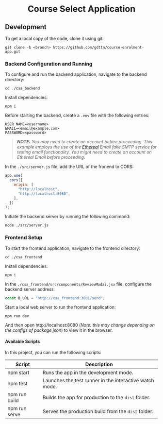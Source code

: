 <h1 align="center">
  Course Select Application
</h1>

## Development

To get a local copy of the code, clone it using git:

```
git clone -b <branch> https://github.com/gdttn/course-enrolment-app.git
```

### Backend Configuration and Running

To configure and run the backend application, navigate to the backend directory:

```
cd ./csa_backend
```

Install dependencies:

```
npm i
```

Before starting the backend, create a `.env` file with the following entries:

```
USER_NAME=<username>
EMAIL=<email@example.com>
PASSWORD=<password>
```

> **_NOTE:_** _You may need to create an account before proceeding. This example employs the use of the [Ethereal](https://ethereal.email/) Email fake SMTP service for testing email functionality. You might need to create an account on Ethereal Email before proceeding._

In the `./src/server.js` file, add the URL of the fronend to CORS:

```js
app.use(
  cors({
    origin: [
      "http://localhost",
      "http://localhost:8080",
    ],
  })
);
```

Initiate the backend server by running the following command:

```
node ./src/server.js
```
>

### Frontend Setup

To start the frontend application, navigate to the frontend directory:

```
cd ./csa_frontend
```

Install dependencies:

```
npm i
```

In the `./csa_frontend/src/components/ReviewModal.jsx` file, configure the backend server address:

```js
const B_URL = "http://csa_frontend:3001/send";
```

Start a local web server to run the frontend application:

```
npm run dev
```

And then open http://localhost:8080 (_Note: this may change depending on the configs of package.json_) to view it in the browser.

#### Available Scripts

In this project, you can run the following scripts:

| Script        | Description                                             |
| ------------- | ------------------------------------------------------- |
| npm start     | Runs the app in the development mode.                   |
| npm test      | Launches the test runner in the interactive watch mode. |
| npm run build | Builds the app for production to the `dist` folder.     |
| npm run serve | Serves the production build from the `dist` folder.     |
